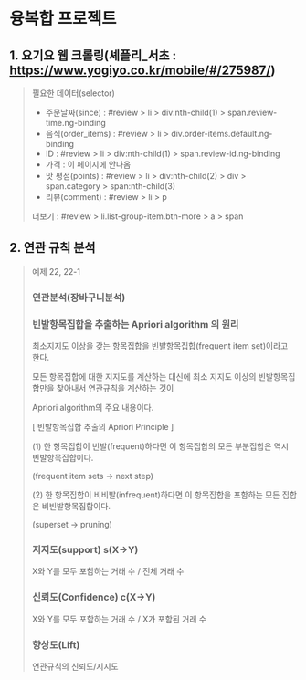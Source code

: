 # 융복합 프로젝트

## 1. 요기요 웹 크롤링(셰플리_서초 : https://www.yogiyo.co.kr/mobile/#/275987/)

> 필요한 데이터(selector)
>
> - 주문날짜(since) : #review > li > div:nth-child(1) > span.review-time.ng-binding
> - 음식(order_items) : #review > li > div.order-items.default.ng-binding
> - ID : #review > li > div:nth-child(1) > span.review-id.ng-binding
> - 가격 : 이 페이지에 안나옴
> - 맛 평점(points) : #review > li > div:nth-child(2) > div > span.category > span:nth-child(3)
> - 리뷰(comment) : #review > li > p
>
> 더보기 : #review > li.list-group-item.btn-more > a > span



## 2. 연관 규칙 분석

> 예제 22, 22-1
>
> ### 연관분석(장바구니분석)
>
> ### 빈발항목집합을 추출하는 Apriori algorithm 의 원리
>
>  최소지지도 이상을 갖는 항목집합을 빈발항목집합(frequent item set)이라고 한다.
>
>  모든 항목집합에 대한 지지도를 계산하는 대신에 최소 지지도 이상의 빈발항목집합만을 찾아내서 연관규칙을 계산하는 것이
>
>  Apriori algorithm의 주요 내용이다.
>
>  [ 빈발항목집합 추출의 Apriori Principle ]
>
>  (1) 한 항목집합이 빈발(frequent)하다면 이 항목집합의 모든 부분집합은 역시 빈발항목집합이다.
>
>  (frequent item sets -> next step)
>
>  (2) 한 항목집합이 비비발(infrequent)하다면 이 항목집합을 포함하는 모든 집합은 비빈발항목집합이다.
>
>  (superset -> pruning)
>
> ### 지지도(support) s(X→Y)
>
>  X와 Y를 모두 포함하는 거래 수 / 전체 거래 수
>
> ### 신뢰도(Confidence) c(X→Y)
>
>  X와 Y를 모두 포함하는 거래 수 / X가 포함된 거래 수
>
> ### 향상도(Lift)
>
>  연관규칙의 신뢰도/지지도